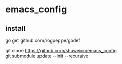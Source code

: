 # emacs_config
## install

go get github.com/rogpeppe/godef  

git clone https://github.com/shuweicn/emacs_config  
git submodule update --init --recursive  


